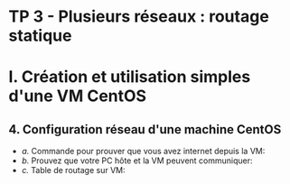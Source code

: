 # TP 3 - Plusieurs réseaux : routage statique
# I. Création et utilisation simples d'une VM CentOS
## 4. Configuration réseau d'une machine CentOS

-   _a._  Commande pour prouver que vous avez internet depuis la VM:
-   _b._  Prouvez que votre PC hôte et la VM peuvent communiquer:
-   _c._ Table de routage  sur VM:
<!--stackedit_data:
eyJoaXN0b3J5IjpbODg2MzM0Nzg3LC0yMDg4NzQ2NjEyLDczMD
k5ODExNl19
-->